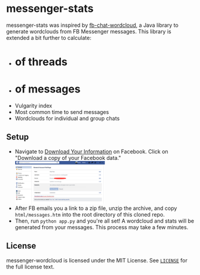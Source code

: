 # messenger-stats
messenger-stats was inspired by [fb-chat-wordcloud](https://github.com/jpnelson/fb-chat-wordcloud), a Java library to generate wordclouds from FB Messenger messages. This library is extended a bit further to calculate:
 - # of threads
 - # of messages
 - Vulgarity index 
 - Most common time to send messages
 - Wordclouds for individual and group chats

## Setup
 - Navigate to [Download Your Information](https://www.facebook.com/dyi) on Facebook. Click on "Download a copy of your Facebook data."
	 <img src="screenshots/dyi.png" style="width: 50%; height: 50%"/>
 - After FB emails you a link to a zip file, unzip the archive, and copy `html/messages.htm` into the root directory of this cloned repo.
 - Then, run `python app.py` and you're all set! A wordcloud and stats will be generated from your messages. This process may take a few minutes.

## License
messenger-wordcloud is licensed under the MIT License. See [`LICENSE`](LICENSE) for the full
license text.
